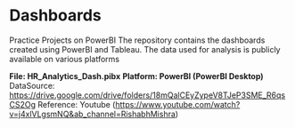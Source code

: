 # Dashboards
Practice Projects on PowerBI
The repository contains the dashboards created using PowerBI and Tableau. The data used for analysis is publicly available on various platforms

**File: HR_Analytics_Dash.pibx**
**Platform: PowerBI (PowerBI Desktop)**
DataSource: https://drive.google.com/drive/folders/18mQalCEyZypeV8TJeP3SME_R6qsCS2Og
Reference: Youtube (https://www.youtube.com/watch?v=j4xlVLgsmNQ&ab_channel=RishabhMishra)


